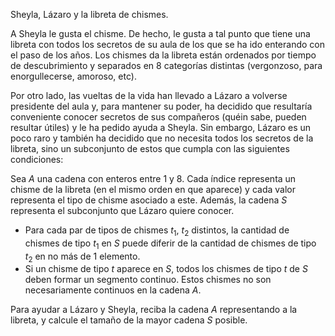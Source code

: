 Sheyla, Lázaro y la libreta de chismes.

A Sheyla le gusta el chisme. De hecho, le gusta a tal punto que tiene una libreta con todos los secretos de su aula de los que se ha ido enterando con el paso de los años. Los chismes da la libreta están ordenados por tiempo de descubrimiento y separados en 8 categorías distintas (vergonzoso, para enorgullecerse, amoroso, etc).

Por otro lado, las vueltas de la vida han llevado a Lázaro a volverse presidente del aula y, para mantener su poder, ha decidido que resultaría conveniente conocer secretos de sus compañeros (quéin sabe, pueden resultar útiles) y le ha pedido ayuda a Sheyla. Sin embargo, Lázaro es un poco raro y también ha decidido que no necesita todos los secretos de la libreta, sino un subconjunto de estos que cumpla con las siguientes condiciones:

Sea $A$ una cadena con enteros entre 1 y 8. Cada índice representa un chisme de la libreta (en el mismo orden en que aparece) y cada valor representa el tipo de chisme asociado a este. Además, la cadena $S$ representa el subconjunto que Lázaro quiere conocer.

- Para cada par de tipos de chismes $t_1$, $t_2$ distintos, la cantidad de chismes de tipo $t_1$ en $S$ puede diferir de la cantidad de chismes de tipo $t_2$ en no más de 1 elemento.
- Si un chisme de tipo $t$ aparece en $S$, todos los chismes de tipo $t$ de $S$ deben formar un segmento continuo. Estos chismes no son necesariamente continuos en la cadena $A$.

Para ayudar a Lázaro y Sheyla, reciba la cadena $A$ representando a la libreta, y calcule el tamaño de la mayor cadena $S$ posible.